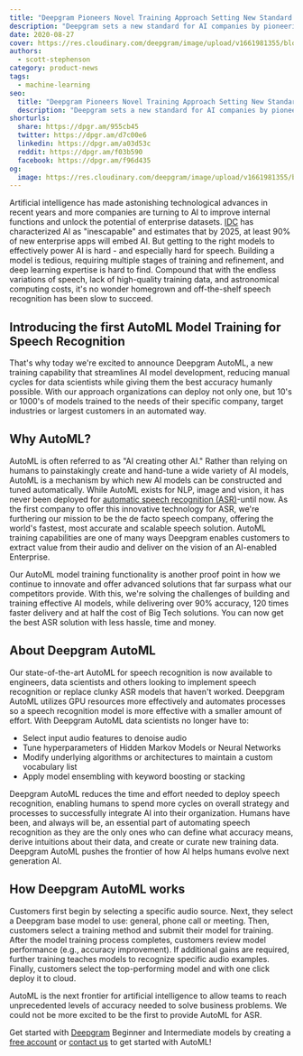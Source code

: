 ```yaml
---
title: "Deepgram Pioneers Novel Training Approach Setting New Standard for AI Companies"
description: "Deepgram sets a new standard for AI companies by pioneering novel training approach."
date: 2020-08-27
cover: https://res.cloudinary.com/deepgram/image/upload/v1661981355/blog/deepgram-pioneers-novel-training-approach-setting-new-standard-for-ai-companies-2/dg-pioneers-novel-training%402x.jpg
authors:
  - scott-stephenson
category: product-news
tags:
  - machine-learning
seo:
  title: "Deepgram Pioneers Novel Training Approach Setting New Standard for AI Companies"
  description: "Deepgram sets a new standard for AI companies by pioneering novel training approach."
shorturls:
  share: https://dpgr.am/955cb45
  twitter: https://dpgr.am/d7c00e6
  linkedin: https://dpgr.am/a03d53c
  reddit: https://dpgr.am/f03b590
  facebook: https://dpgr.am/f96d435
og:
  image: https://res.cloudinary.com/deepgram/image/upload/v1661981355/blog/deepgram-pioneers-novel-training-approach-setting-new-standard-for-ai-companies-2/dg-pioneers-novel-training%402x.jpg
---
```


Artificial intelligence has made astonishing technological advances in recent years and more companies are turning to AI to improve internal functions and unlock the potential of enterprise datasets. [IDC](https://www.cio.com/article/3519273/key-to-sustained-digital-transformation-in-2020-people.html) has characterized AI as "inescapable" and estimates that by 2025, at least 90% of new enterprise apps will embed AI. But getting to the right models to effectively power AI is hard - and especially hard for speech. Building a model is tedious, requiring multiple stages of training and refinement, and deep learning expertise is hard to find. Compound that with the endless variations of speech, lack of high-quality training data, and astronomical computing costs, it's no wonder homegrown and off-the-shelf speech recognition has been slow to succeed.

## **Introducing the first AutoML Model Training for Speech Recognition**

That's why today we're excited to announce Deepgram AutoML, a new training capability that streamlines AI model development, reducing manual cycles for data scientists while giving them the best accuracy humanly possible. With our approach organizations can deploy not only one, but 10's or 1000's of models trained to the needs of their specific company, target industries or largest customers in an automated way.

## **Why AutoML?**

AutoML is often referred to as "AI creating other AI." Rather than relying on humans to painstakingly create and hand-tune a wide variety of AI models, AutoML is a mechanism by which new AI models can be constructed and tuned automatically. While AutoML exists for NLP, image and vision, it has never been deployed for [automatic speech recognition (ASR)](https://blog.deepgram.com/what-is-asr/)-until now. As the first company to offer this innovative technology for ASR, we're furthering our mission to be the de facto speech company, offering the world's fastest, most accurate and scalable speech solution. AutoML training capabilities are one of many ways Deepgram enables customers to extract value from their audio and deliver on the vision of an AI-enabled Enterprise.

Our AutoML model training functionality is another proof point in how we continue to innovate and offer advanced solutions that far surpass what our competitors provide. With this, we're solving the challenges of building and training effective AI models, while delivering over 90% accuracy, 120 times faster delivery and at half the cost of Big Tech solutions. You can now get the best ASR solution with less hassle, time and money.

## **About Deepgram AutoML**

Our state-of-the-art AutoML for speech recognition is now available to engineers, data scientists and others looking to implement speech recognition or replace clunky ASR models that haven't worked. Deepgram AutoML utilizes GPU resources more effectively and automates processes so a speech recognition model is more effective with a smaller amount of effort. With Deepgram AutoML data scientists no longer have to:

*   Select input audio features to denoise audio
*   Tune hyperparameters of Hidden Markov Models or Neural Networks
*   Modify underlying algorithms or architectures to maintain a custom vocabulary list
*   Apply model ensembling with keyword boosting or stacking

Deepgram AutoML reduces the time and effort needed to deploy speech recognition, enabling humans to spend more cycles on overall strategy and processes to successfully integrate AI into their organization. Humans have been, and always will be, an essential part of automating speech recognition as they are the only ones who can define what accuracy means, derive intuitions about their data, and create or curate new training data. Deepgram AutoML pushes the frontier of how AI helps humans evolve next generation AI.

## **How Deepgram AutoML works**

Customers first begin by selecting a specific audio source. Next, they select a Deepgram base model to use: general, phone call or meeting. Then, customers select a training method and submit their model for training. After the model training process completes, customers review model performance (e.g., accuracy improvement). If additional gains are required, further training teaches models to recognize specific audio examples. Finally, customers select the top-performing model and with one click deploy it to cloud.

AutoML is the next frontier for artificial intelligence to allow teams to reach unprecedented levels of accuracy needed to solve business problems. We could not be more excited to be the first to provide AutoML for ASR.

Get started with [Deepgram](https://www.deepgram.com/) Beginner and Intermediate models by creating a [free account](https://try.deepgram.com/) or [contact us](https://deepgram.com/contact-us) to get started with AutoML!
